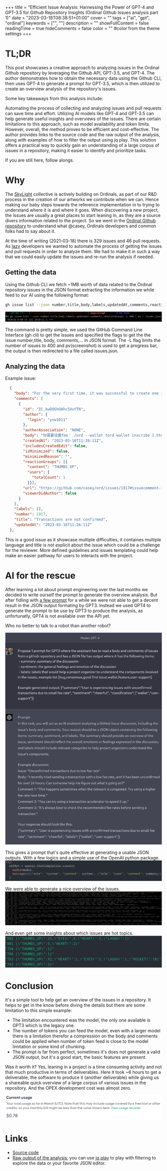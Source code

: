 +++
title = "Efficient Issue Analysis: Harnessing the Power of GPT-4 and GPT-3.5 for Github Repository Insights (Ordinal Github Issues analysis part 1)"
date = "2023-03-18T08:38:51+01:00"
cover = ""
tags = ["ai", "gpt", "ordinal"]
keywords = ["", ""]
description = ""
showFullContent = false
readingTime = true
hideComments = false
color = "" #color from the theme settings
+++

# TL;DR

This post showcases a creative approach to analyzing issues in the Ordinal Github repository by leveraging the Github API, GPT-3.5, and GPT-4. The author demonstrates how to obtain the necessary data using the Github CLI, then uses GPT-4 to generate a prompt for GPT-3.5, which is then utilized to create an overview analysis of the repository's issues.

Some key takeaways from this analysis include:

Automating the process of collecting and analyzing issues and pull requests can save time and effort.
Utilizing AI models like GPT-4 and GPT-3.5 can help generate useful insights and overviews of the issues.
There are certain limitations to this approach, such as model availability and token limits. However, overall, the method proves to be efficient and cost-effective.
The author provides links to the source code and the raw output of the analysis, along with examples of how to filter the output using jq play. This solution offers a practical way to quickly gain an understanding of a large corpus of issues in a repository, making it easier to identify and prioritize tasks.

If you are still here, follow alongs.

# Why

The [SkyLight](https://sky-light-sl.com/) collective is actively building on Ordinals, as part of our R&D process in the creation of our artworks we contribute when we can.
Hence making our baby steps towards the reference implementation in to trying to understand where it is and where it goes.
When discovering a new project, the issues are usually a great places to start leaning in, as they are a source divers information related to the project.
So we went in the [Ordinal Github repository](https://github.com/casey/ord) to understand what @casey, Ordinals developers and common folks had to say about it.

At the time of writing (2021-03-18) there is 329 issues and 46 pull requests. As [lazy](https://en.wikipedia.org/wiki/Lazy_evaluation) developers we wanted to automate the process of getting the issues and pull requests in order to analyze them. We had to make it in such a way that we could easily update the issues and re-run the analysis if needed.

## Getting the data

Using the Github CLI we fetch ~1MB worth of data related to the Ordinal repository issues in the JSON format extracting the information we while feed to our AI using the following format:

```bash
gh issue list --json number,title,body,labels,updatedAt,comments,reactionGroups -L 400 > issues.json
```

![gh issue list --json number,title,body,labels,updatedAt,comments,reactionGroups -L 400 | pv > issues.json](/img/posts/analyzing-ordinal-github-issues/2023-03-18-090742_1308x84_scrot.png)

The command is pretty simple, we used the GitHub Command Line Interface (gh cli) to get the issues and specified the flags to get the the issue number,title, body, comments,... in JSON format. The -L flag limits the number of issues to 400 and pv(screenshot) is used to get a progress bar, the output is then redirected to a file called issues.json.

## Analyzing the data

Example issue:
```json
  {
    "body": "For the very first time, it was successful to create one inscription, now transactions are not confirmed, I suspect because of the small fee rate\r\n\r\n<img width=\"557\" alt=\"Снимок экрана 2023-03-11 в 21 30 29\" src=\"https://user-images.githubusercontent.com/53757772/224508408-186dad47-3935-4ad7-8032-5985409a87ff.png\">\r\n\r\n<img width=\"804\" alt=\"Снимок экрана 2023-03-11 в 21 35 40\" src=\"https://user-images.githubusercontent.com/53757772/224508424-16d5f897-0e83-4a04-8c32-73930e2527fe.png\">\r\n\r\nThe balance is completely debited\r\n\r\n<img width=\"563\" alt=\"Снимок экрана 2023-03-11 в 21 36 35\" src=\"https://user-images.githubusercontent.com/53757772/224508755-b202f4e0-dd2e-40cc-bea2-cdd10522bbe8.png\">\r\n\r\n<img width=\"570\" alt=\"Снимок экрана 2023-03-11 в 21 37 04\" src=\"https://user-images.githubusercontent.com/53757772/224508790-e461a21c-8f2e-4a51-962f-cf6171d4b56e.png\">\r\n\r\nhttps://mempool.space/tx/b8d7cd6ba8e2c3387d6c1dfd33ef542ed82aa36425a9a7c2f903a803aaca7015\r\n\r\n\r\n\r\n\r\n\r\nHelp me )",
    "comments": [
      {
        "id": "IC_kwDOGhOAhc5XuYTN",
        "author": {
          "login": "ysw1011"
        },
        "authorAssociation": "NONE",
        "body": "你需要设置fee：./ord --wallet tord wallet inscribe 1.html --fee-rate 6，但是你没有，所以你只能等，有一个清除本地内存池交易的bitcoin cli命令，但是我不建议你用，因为会把你钱包里数据给搞丢。所以你只能等。或者创建一个新钱包，把当前钱包余额转过去 同来产生新的UTXO",
        "createdAt": "2023-03-16T11:26:11Z",
        "includesCreatedEdit": false,
        "isMinimized": false,
        "minimizedReason": "",
        "reactionGroups": [{
          "content": "THUMBS_UP",
          "users": {
            "totalCount": 1
          }}],
        "url": "https://github.com/casey/ord/issues/1917#issuecomment-1471775949",
        "viewerDidAuthor": false
      }
    ],
    "labels": [],
    "number": 1917,
    "title": "Transactions are not confirmed",
    "updatedAt": "2023-03-16T11:26:11Z"
  },
```

This is a good issue as it showcase multiple difficulties, it containes multiple language and title is not explicit about the issue which could be a challenge for the reviewer. More defined guidelines and issues templating could help make an easier pathway for users to interacts with the project.

# AI for the rescue

After learning a lot about prompt engineering over the last months we decided to write ourself the prompt to generate the overview analysis. But after fidling with [a few prompt](https://github.com/Magicking/awesome-chatgpt) for a while we were not able to get a decent result in the JSON output formating by GPT3. Instead we used GPT4 to generate the prompt to be use by GPT3 to produce the analysis, as unfortunatly, GPT4 is not available over the API yet.

Who no better to talk to a robot than another robot?

![Only robots can understand me.](/img/posts/analyzing-ordinal-github-issues/2023-03-18-090255_1180x1594_scrot.png)

This gives a prompt that's quite effective at generating a usable JSON outputs.
With a few logics and a simple use of the OpenAI python package.
![simple openai api call](/img/posts/analyzing-ordinal-github-issues/2023-03-18-094526_1579x209_scrot.png)

We were able to generate a nice overview of the issues.
![](/img/posts/analyzing-ordinal-github-issues/2023-03-18-080232_3650x783_scrot.png)

And even get some insights about which issues are hot topics.
![](/img/posts/analyzing-ordinal-github-issues/2023-03-18-090208_1272x258_scrot.png)

# Conclusion

It's a simple tool to help get an overview of the issues in a repository. It helps to get in the know before diving the details but there are some limitation to this simple example:
 - The limitation encountered was the model, the only one available is GPT3 which is the legacy one.
 - The number of tokens you can feed the model, even with a larger model there is a limitation therefor a compression on the body and comments could be applied when number of token feed is close to the model limitation or some kind of chunking.
 - The prompt is far from perfect, sometimes it's does not generate a valid JSON output, but it's a good start, the basic features are present.

 Was it worth it? Yes, leaning in a project is a time consuming activity and not that much productive in terms of deliverables.
 Here it took ~6 hours to get a deliverable, the software to produce it (another deliverable) while giving us a shareable quick overview of a large corpus of various issues in the repository. And the OPEX development cost was almost zero.

![cost](/img/posts/analyzing-ordinal-github-issues/2023-03-18-090227_857x138_scrot.png)

# Links
  - [Source code](https://github.com/Magicking/openai-issues-analysis/)
  - [Raw output of the analysis](https://github.com/Magicking/openai-issues-analysis/blob/main/classifiedIssue.json), you can use [jq play](https://jqplay.org/s/6w5H0bE1uXi) to play with filtering to explore the data or your favorite JSON editor.